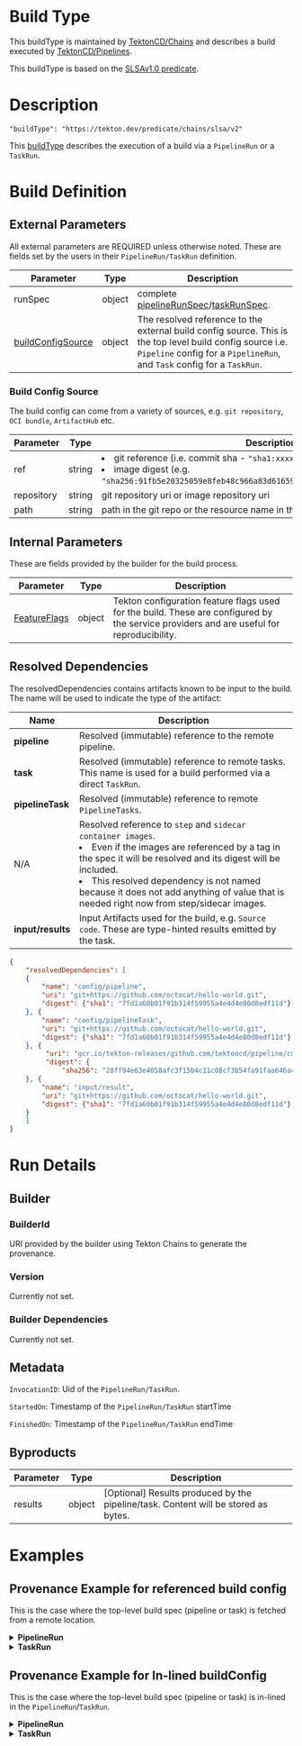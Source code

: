 <!--
---
linkTitle: "Chains:v2"
weight: 10
---
-->

# Build Type

This buildType is maintained by [TektonCD/Chains](https://github.com/tektoncd/chains) and describes a build executed by [TektonCD/Pipelines](https://github.com/tektoncd/pipeline).

This buildType is based on the [SLSAv1.0 predicate](https://slsa.dev/spec/v1.0/provenance).

# Description

```
"buildType": "https://tekton.dev/predicate/chains/slsa/v2"
```

This [buildType](https://slsa.dev/spec/v1.0/provenance#buildType) describes the execution of a build via a `PipelineRun` or a `TaskRun`.

# Build Definition

## External Parameters

All external parameters are REQUIRED unless otherwise noted. These are fields set by the users in their `PipelineRun/TaskRun` definition.


Parameter | Type | Description
-----------|------|------------
runSpec | object | complete [pipelineRunSpec](https://tekton.dev/docs/pipelines/pipelineruns/)/[taskRunSpec](https://tekton.dev/docs/pipelines/taskruns/). 
[buildConfigSource](#build_config_source) | object | The resolved reference to the external build config source. This is the top level build config source i.e. `Pipeline` config for a `PipelineRun`, and `Task` config for a `TaskRun`.

### Build Config Source

The build config can come from a variety of sources, e.g. `git repository`, `OCI bundle`, `ArtifactHub` etc.

Parameter | Type | Description
-----------|------|------------
ref | string | <li>git reference (i.e. commit sha - <code>"sha1:xxxx"</code>)</li><li>image digest (e.g. <code>"sha256:91fb5e20325059e8feb48c966a83d616596054c5edf811b5bc673683e6ecabb6"</code>)</li>
repository | string | git repository uri or image repository uri
path | string | path in the git repo or the resource name in the image bundle.

## Internal Parameters

These are fields provided by the builder for the build process. 

Parameter | Type | Description
-----------|------|------------
[FeatureFlags](https://tekton.dev/docs/pipelines/additional-configs/#customizing-the-pipelines-controller-behavior)| object | Tekton configuration feature flags used for the build. These are configured by the service providers and are useful for reproducibility.

## Resolved Dependencies

The resolvedDependencies contains artifacts known to be input to the build. The name will be used to indicate the type of the artifact:

Name | Description
-----|-------------
**pipeline**|Resolved (immutable) reference to the remote pipeline.
**task**|Resolved (immutable) reference to remote tasks. This name is used for a build performed via a direct `TaskRun`.
**pipelineTask**|Resolved (immutable) reference to remote `PipelineTasks`.
N/A|Resolved reference to `step` and `sidecar container images`.<li>Even if the images are referenced by a tag in the spec it will be resolved and its digest will be included.</li><li>This resolved dependency is not named because it does not add anything of value that is needed right now from step/sidecar images.</li>
**input/results**|Input Artifacts used for the build, e.g. `Source code`. These are type-hinted results emitted by the task.


```json
{
    "resolvedDependencies": [
    {
        "name": "config/pipeline",
        "uri": "git+https://github.com/octocat/hello-world.git",
        "digest": {"sha1": "7fd1a60b01f91b314f59955a4e4d4e80d8edf11d"}
    }, {
        "name": "config/pipelineTask",
        "uri": "git+https://github.com/octocat/hello-world.git",
        "digest": {"sha1": "7fd1a60b01f91b314f59955a4e4d4e80d8edf11d"}
    }, {
         "uri": "gcr.io/tekton-releases/github.com/tektoncd/pipeline/cmd/git-init",
         "digest": {
             "sha256": "28ff94e63e4058afc3f15b4c11c08cf3b54fa91faa646a4bbac90380cd7158df"}
    }, {
        "name": "input/result",
        "uri": "git+https://github.com/octocat/hello-world.git",
        "digest": {"sha1": "7fd1a60b01f91b314f59955a4e4d4e80d8edf11d"}
    }
    ]
}
```



# Run Details


## Builder


### BuilderId

URI provided by the builder using Tekton Chains to generate the provenance.


### Version

Currently not set.

### Builder Dependencies

Currently not set.

## Metadata

`InvocationID`: Uid of the `PipelineRun/TaskRun`.

`StartedOn`: Timestamp of the `PipelineRun/TaskRun` startTime

`FinishedOn`: Timestamp of the `PipelineRun/TaskRun` endTime

## Byproducts
Parameter | Type | Description
-----------|------|------------
results| object | [Optional] Results produced by the pipeline/task. Content will be stored as bytes.

# Examples
## Provenance Example for referenced build config

This is the case where the top-level build spec (pipeline or task) is fetched from a remote location.

<details>
<summary><strong>PipelineRun</strong></summary>

```json
{
    "_type": "https://in-toto.io/Statement/v0.1",
    "predicateType": "https://slsa.dev/provenance/v1",
    "subject": [
        {
            "name": "gcr.io/foo/bar",
            "digest": { "sha256": "fe4fe40ac7250263c5dbe1cf3138912f3f416140aa248637a60d65fe22c47da4" }
        }
    ],
    "predicate": {
        "buildDefinition": {
            "buildType": "https://tekton.dev/predicate/chains/slsa/v2", 
            "externalParameters": {
                "runSpec": {
                    "pipelineRef": {
                        "resolver": "git",
                        "params": [{
                            "name": "url",
                            "value": "https://github.com/chuangw6/demos"
                        },{
                            "name": "revision",
                            "value": "main"
                        },{
                            "name": "pathInRepo",
                            "value": "cdf/pipelines/ci-pipeline.yaml"
                        }]
                    },
                    "params": [
                        {
                            "name": "git-repo",
                            "value":  "https://github.com/chuangw6/demos"
                        },
                        {
                            "name": "git-revision",
                            "value":  "main"
                        },
                        {
                            "name": "DOCKERFILE",
                            "value":  "cdf/src/Dockerfile"
                        },
                        {
                            "name": "kaniko_IMAGE_REF",
                            "value":  "us-central1-docker.pkg.dev/chuangw-test/kaniko-example/ci"
                        }
                    ],
                    "workspaces": [
                        {
                            "name": "shared",
                            "volumeClaimTemplate":  {
                                "spec": {
                                    "accessModes": ["ReadWriteOnce"],
                                    "resources": {
                                        "requests": {
                                            "storage": "500Mi"
                                        }
                                    }
                                }
                            }
                        }
                    ],
                    "serviceAccountName": "myksa",
                    "timeouts": {
                        "pipeline": "1h",
                        "tasks": "30m",
                        "finally": "15m"
                    }
                }
            },
            "internalParameters": {
                "tekton-pipelines-feature-flags": {
                    "DisableAffinityAssistant": false,
                    "DisableCredsInit": false,
                    "RunningInEnvWithInjectedSidecars": true,
                    "RequireGitSSHSecretKnownHosts": false,
                    "EnableTektonOCIBundles": false,
                    "ScopeWhenExpressionsToTask": false,
                    "EnableAPIFields": "stable",
                    "SendCloudEventsForRuns": false,
                    "AwaitSidecarReadiness": true,
                    "EnforceNonfalsifiability": "",
                    "VerificationNoMatchPolicy": "ignore",
                    "EnableProvenanceInStatus": true,
                    "ResultExtractionMethod": "termination-message",
                    "MaxResultSize": 4096
                }
            },
            "resolvedDependencies": [
            {
                "name": "pipeline",
                "uri": "git+https://github.com/chuangw6/demos",
                "digest": {"sha1": "4e11e2fe764ff8bddede42eee852767f7e5264c3"}
            }, {
                "name": "pipelineTask",
                "uri": "git+https://github.com/octocat/hello-world.git",
                "digest": {"sha1": "7fd1a60b01f91b314f59955a4e4d4e80d8edf11d"}
            }, {
                "uri": "gcr.io/tekton-releases/github.com/tektoncd/pipeline/cmd/git-init",
                "digest": {
                    "sha256": "28ff94e63e4058afc3f15b4c11c08cf3b54fa91faa646a4bbac90380cd7158df"}
            }, {
                "name": "inputs/result",
                "uri": "git+https://github.com/octocat/hello-world.git",
                "digest": {"sha1": "7fd1a60b01f91b314f59955a4e4d4e80d8edf11d"}
            }
            ]
        },
        "runDetails": {
            "builder": {
                "id": "https://uri to your builder"
            },
            "metadata": {
                "invocationId": "1aa04ff2-9c2a-47f5-9c75-ed43d259649a",
                "startedOn": "2023-01-01T12:34:56Z",
                "finishedOn": "2023-01-01T12:44:56Z"
            },
            "byProducts": [{
                "name": "results",
                "content": "eyJuYW1lIjogImZvbyIsInZhbHVlIjogImJhciJ9Cg=="
            }
            ]
        }
    }
}
```
</details>
<details>
<summary><strong>TaskRun</strong></summary>

```json
{
    "_type": "https://in-toto.io/Statement/v0.1",
    "predicateType": "https://slsa.dev/provenance/v1",
    "subject": [
        {
            "name": "gcr.io/foo/bar",
            "digest": { "sha256": "fe4fe40ac7250263c5dbe1cf3138912f3f416140aa248637a60d65fe22c47da4" }
        }
    ],
    "predicate": {
        "buildDefinition": {
            "buildType": "https://tekton.dev/predicate/chains/slsa/v2", 
            "externalParameters": {
                "runSpec": {
                    "taskRef": {
                        "resolver": "git",
                        "params": [{
                            "name": "url",
                            "value": "https://github.com/chuangw6/demos",
                        },{
                            "name": "revision",
                            "value": "main"
                        },{
                            "name": "pathInRepo",
                            "value": "cdf/pipelines/ci-task.yaml"
                        }]
                    },
                    "params": [
                        {
                            "name": "git-repo",
                            "value":  "https://github.com/chuangw6/demos"
                        },
                        {
                            "name": "git-revision",
                            "value":  "main"
                        }
                    ],
                    "workspaces": [
                        {
                            "name": "shared",
                            "volumeClaimTemplate":  {
                                "spec": {
                                    "accessModes": ["ReadWriteOnce"],
                                    "resources": {
                                        "requests": {
                                            "storage": "500Mi"
                                        }
                                    }
                                }
                            }
                        }
                    ],
                    "serviceAccountName": "myksa",
                    "timeouts": {
                        "tasks": "1h"
                    },
                }
            },
            "internalParameters": {
                "tekton-pipelines-feature-flags": {
                    "DisableAffinityAssistant": false,
                    "DisableCredsInit": false,
                    "RunningInEnvWithInjectedSidecars": true,
                    "RequireGitSSHSecretKnownHosts": false,
                    "EnableTektonOCIBundles": false,
                    "ScopeWhenExpressionsToTask": false,
                    "EnableAPIFields": "stable",
                    "SendCloudEventsForRuns": false,
                    "AwaitSidecarReadiness": true,
                    "EnforceNonfalsifiability": "",
                    "VerificationNoMatchPolicy": "ignore",
                    "EnableProvenanceInStatus": true,
                    "ResultExtractionMethod": "termination-message",
                    "MaxResultSize": 4096
                }
            },
            "resolvedDependencies": [
            {
                "name": "task",
                "uri": "git+https://github.com/chuangw6/demos",
                "digest": {"sha1": "4e11e2fe764ff8bddede42eee852767f7e5264c3"}
            }, {
                "uri": "gcr.io/tekton-releases/github.com/tektoncd/pipeline/cmd/git-init",
                "digest": {
                    "sha256": "28ff94e63e4058afc3f15b4c11c08cf3b54fa91faa646a4bbac90380cd7158df"}
            }, {
                "name": "inputs/result",
                "uri": "git+https://github.com/octocat/hello-world.git",
                "digest": {"sha1": "7fd1a60b01f91b314f59955a4e4d4e80d8edf11d"}
            }
            ]
        },
        "runDetails": {
            "builder": {
                "id": "https://uri to your builder",
            },
            "metadata": {
                "invocationId": "e1b5bee2-f039-4023-b60a-8a47f7977380",
                "startedOn": "2023-01-01T12:34:56Z",
                "finishedOn": "2023-01-01T12:44:56Z"
            },
            "byProducts": [{
                "name": "results",
                "content": "eyJuYW1lIjogImZvbyIsInZhbHVlIjogImJhciJ9Cg=="
            }
            ]
        }
    }
}
```
</details>



## Provenance Example for In-lined buildConfig
This is the case where the top-level build spec (pipeline or task) is in-lined in the `PipelineRun`/`TaskRun`.

<details>
<summary><strong>PipelineRun</strong></summary>

```json
{
  "_type": "https://in-toto.io/Statement/v0.1",
  "predicateType": "https://slsa.dev/provenance/v1",
  "subject": [
    {
      "name": "gcr.io/foo/bar",
      "digest": {
        "sha256": "05f95b26ed10668b7183c1e2da98610e91372fa9f510046d4ce5812addad86b5"
      }
    }
  ],
  "predicate": {
    "buildDefinition": {
      "buildType": "https://tekton.dev/predicate/chains/slsa/v2", 
      "externalParameters": {
        "runSpec": {
          "pipelineSpec": {
            "tasks": [
              {
                "name": "buildimage",
                "taskSpec": {
                  "spec": null,
                  "metadata": {},
                  "steps": [
                    {
                      "name": "create-dockerfile",
                      "image": "distroless.dev/busybox@sha256:186312fcf3f381b5fc1dd80b1afc0d316f3ed39fb4add8ff900d1f0c7c49a92c",
                      "resources": {},
                      "volumeMounts": [
                        {
                          "name": "dockerfile",
                          "mountPath": "/dockerfile"
                        }
                      ],
                      "script": "#!/usr/bin/env sh\necho 'gcr.io/foo/bar' | tee $(results.IMAGE_URL.path)\necho 'sha256:05f95b26ed10668b7183c1e2da98610e91372fa9f510046d4ce5812addad86b5' | tee $(results.IMAGE_DIGEST.path)"
                    }
                  ],
                  "volumes": [
                    {
                      "name": "dockerfile",
                      "emptyDir": {}
                    }
                  ],
                  "results": [
                    {
                      "name": "IMAGE_URL",
                      "type": "string"
                    },
                    {
                      "name": "IMAGE_DIGEST",
                      "type": "string"
                    }
                  ]
                }
              }
            ],
            "results": [
              {
                "name": "IMAGE_URL",
                "description": "",
                "value": "$(tasks.buildimage.results.IMAGE_URL)"
              },
              {
                "name": "IMAGE_DIGEST",
                "description": "",
                "value": "$(tasks.buildimage.results.IMAGE_DIGEST)"
              }
            ]
          },
          "params": [
            {
              "name": "CHAINS-GIT_COMMIT",
              "value": "my-git-commit"
            },
            {
              "name": "CHAINS-GIT_URL",
              "value": "https://my-git-url"
            }
          ],
          "serviceAccountName": "default",
          "timeout": "1h0m0s"
        }
      },
      "internalParameters": {
        "tekton-pipelines-feature-flags": {
          "DisableAffinityAssistant": false,
          "DisableCredsInit": false,
          "RunningInEnvWithInjectedSidecars": true,
          "RequireGitSSHSecretKnownHosts": false,
          "EnableTektonOCIBundles": false,
          "ScopeWhenExpressionsToTask": false,
          "EnableAPIFields": "stable",
          "SendCloudEventsForRuns": false,
          "AwaitSidecarReadiness": true,
          "EnforceNonfalsifiability": "",
          "VerificationNoMatchPolicy": "ignore",
          "EnableProvenanceInStatus": true,
          "ResultExtractionMethod": "termination-message",
          "MaxResultSize": 4096
        }
      },
      "resolvedDependencies": [
        {
          "uri": "distroless.dev/busybox",
          "digest": {
            "sha256": "186312fcf3f381b5fc1dd80b1afc0d316f3ed39fb4add8ff900d1f0c7c49a92c"
          }
        },
        {
          "uri": "git+https://my-git-url.git",
          "digest": {
            "sha1": "my-git-commit"
          },
          "name": "inputs/result"
        }
      ]
    },
    "runDetails": {
      "builder": {
        "id": "https://uri to your builder"
      },
      "metadata": {
        "invocationID": "17e34bd9-e7a2-48b2-8da1-eda6e3552cb5",
        "startedOn": "2023-05-10T16:30:20Z",
        "finishedOn": "2023-05-10T16:30:27Z"
      },
      "byproducts": [
        {
          "name": "pipelineRunResults/IMAGE_URL",
          "content": "Imdjci5pby9mb28vYmFyXG4i"
        },
        {
          "name": "pipelineRunResults/IMAGE_DIGEST",
          "content": "InNoYTI1NjowNWY5NWIyNmVkMTA2NjhiNzE4M2MxZTJkYTk4NjEwZTkxMzcyZmE5ZjUxMDA0NmQ0Y2U1ODEyYWRkYWQ4NmI1XG4i"
        }
      ]
    }
  }
}
```
</details>
<details>
<summary><strong>TaskRun</strong></summary>
    
```json
{
  "_type": "https://in-toto.io/Statement/v0.1",
  "predicateType": "https://slsa.dev/provenance/v1",
  "subject": [
    {
      "name": "gcr.io/foo/bar",
      "digest": {
        "sha256": "05f95b26ed10668b7183c1e2da98610e91372fa9f510046d4ce5812addad86b5"
      }
    }
  ],
  "predicate": {
    "buildDefinition": {
      "buildType": "https://tekton.dev/predicate/chains/slsa/v2", 
      "externalParameters": {
        "runSpec": {
          "serviceAccountName": "default",
          "taskSpec": {
            "steps": [
              {
                "name": "create-image",
                "image": "busybox",
                "resources": {},
                "script": "#!/usr/bin/env sh\necho 'gcr.io/foo/bar' | tee $(results.IMAGE_URL.path)\necho 'sha256:05f95b26ed10668b7183c1e2da98610e91372fa9f510046d4ce5812addad86b5' | tee $(results.IMAGE_DIGEST.path)"
              }
            ],
            "results": [
              {
                "name": "IMAGE_URL",
                "type": "string"
              },
              {
                "name": "IMAGE_DIGEST",
                "type": "string"
              }
            ]
          },
          "timeout": "1h0m0s"
        }
      },
      "internalParameters": {
        "tekton-pipelines-feature-flags": {
          "DisableAffinityAssistant": false,
          "DisableCredsInit": false,
          "RunningInEnvWithInjectedSidecars": true,
          "RequireGitSSHSecretKnownHosts": false,
          "EnableTektonOCIBundles": false,
          "ScopeWhenExpressionsToTask": false,
          "EnableAPIFields": "stable",
          "SendCloudEventsForRuns": false,
          "AwaitSidecarReadiness": true,
          "EnforceNonfalsifiability": "",
          "VerificationNoMatchPolicy": "ignore",
          "EnableProvenanceInStatus": true,
          "ResultExtractionMethod": "termination-message",
          "MaxResultSize": 4096
        }
      },
      "resolvedDependencies": [
        {
          "uri": "docker.io/library/busybox",
          "digest": {
            "sha256": "b5d6fe0712636ceb7430189de28819e195e8966372edfc2d9409d79402a0dc16"
          }
        }
      ]
    },
    "runDetails": {
      "builder": {
        "id": "https://uri to your builder"
      },
      "metadata": {
        "invocationID": "155a34f8-4ac0-4f00-8d25-0fcd725a25ad",
        "startedOn": "2023-05-10T16:28:24Z",
        "finishedOn": "2023-05-10T16:28:32Z"
      },
      "byproducts": [
        {
          "name": "taskRunResults/IMAGE_DIGEST",
          "content": "InNoYTI1NjowNWY5NWIyNmVkMTA2NjhiNzE4M2MxZTJkYTk4NjEwZTkxMzcyZmE5ZjUxMDA0NmQ0Y2U1ODEyYWRkYWQ4NmI1XG4i"
        },
        {
          "name": "taskRunResults/IMAGE_URL",
          "content": "Imdjci5pby9mb28vYmFyXG4i"
        }
      ]
    }
  }
}

```
</details>
